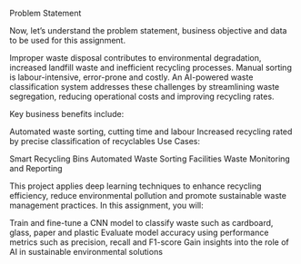 Problem Statement

Now, let’s understand the problem statement, business objective and data to be used for this assignment.

Improper waste disposal contributes to environmental degradation, increased landfill waste and inefficient recycling processes. Manual sorting is labour-intensive, error-prone and costly. An AI-powered waste classification system addresses these challenges by streamlining waste segregation, reducing operational costs and improving recycling rates.
 

Key business benefits include:

Automated waste sorting, cutting time and labour
Increased recycling rated by precise classification of recyclables
Use Cases:

Smart Recycling Bins
Automated Waste Sorting Facilities
Waste Monitoring and Reporting

This project applies deep learning techniques to enhance recycling efficiency, reduce environmental pollution and promote sustainable waste management practices. In this assignment, you will:

Train and fine-tune a CNN model to classify waste such as cardboard, glass, paper and plastic
Evaluate model accuracy using performance metrics such as precision, recall and F1-score
Gain insights into the role of AI in sustainable environmental solutions
